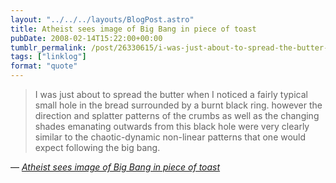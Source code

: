 ```yaml
---
layout: "../../../layouts/BlogPost.astro"
title: Atheist sees image of Big Bang in piece of toast
pubDate: 2008-02-14T15:22:00+00:00
tumblr_permalink: /post/26330615/i-was-just-about-to-spread-the-butter-when-i
tags: ["linklog"]
format: "quote"
---
```


> I was just about to spread the butter when I noticed a fairly typical small hole in the bread surrounded by a burnt black ring. however the direction and splatter patterns of the crumbs as well as the changing shades emanating outwards from this black hole were very clearly similar to the chaotic-dynamic non-linear patterns that one would expect following the big bang.

— <cite>[_Atheist sees image of Big Bang in piece of toast_](http://www.satireandcomment.com/0208toast.html)</cite>
